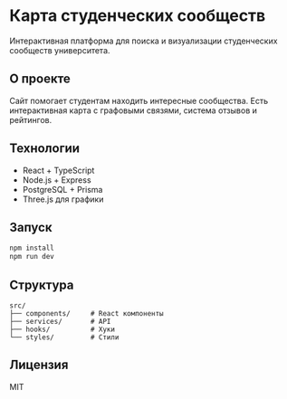 # Карта студенческих сообществ

Интерактивная платформа для поиска и визуализации студенческих сообществ университета.

## О проекте

Сайт помогает студентам находить интересные сообщества. Есть интерактивная карта с графовыми связями, система отзывов и рейтингов.

## Технологии

- React + TypeScript
- Node.js + Express
- PostgreSQL + Prisma
- Three.js для графики

## Запуск

```bash
npm install
npm run dev
```

## Структура

```
src/
├── components/     # React компоненты
├── services/       # API
├── hooks/          # Хуки
└── styles/         # Стили
```

## Лицензия

MIT


